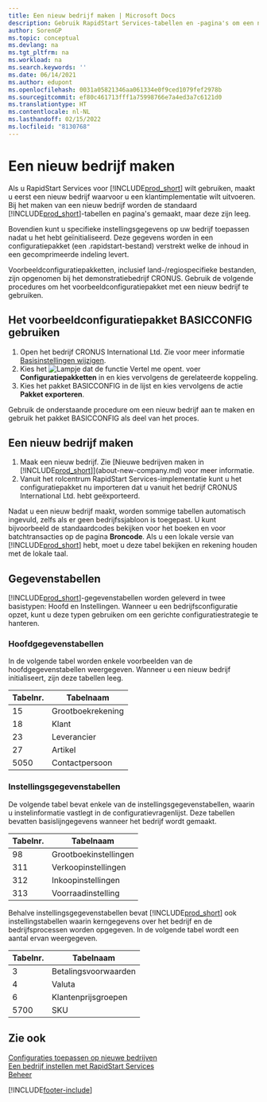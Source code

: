 ```yaml
---
title: Een nieuw bedrijf maken | Microsoft Docs
description: Gebruik RapidStart Services-tabellen en -pagina's om een nieuw bedrijf te maken waarvoor u een klantimplementatie wilt uitvoeren.
author: SorenGP
ms.topic: conceptual
ms.devlang: na
ms.tgt_pltfrm: na
ms.workload: na
ms.search.keywords: ''
ms.date: 06/14/2021
ms.author: edupont
ms.openlocfilehash: 0031a05821346aa061334e0f9ced1079fef2978b
ms.sourcegitcommit: ef80c461713fff1a75998766e7a4ed3a7c6121d0
ms.translationtype: HT
ms.contentlocale: nl-NL
ms.lasthandoff: 02/15/2022
ms.locfileid: "8130768"
---
```

# <a name="create-a-new-company"></a>Een nieuw bedrijf maken
Als u RapidStart Services voor [!INCLUDE[prod_short](includes/prod_short.md)] wilt gebruiken, maakt u eerst een nieuw bedrijf waarvoor u een klantimplementatie wilt uitvoeren. Bij het maken van een nieuw bedrijf worden de standaard [!INCLUDE[prod_short](includes/prod_short.md)]-tabellen en pagina's gemaakt, maar deze zijn leeg.

Bovendien kunt u specifieke instellingsgegevens op uw bedrijf toepassen nadat u het hebt geïnitialiseerd. Deze gegevens worden in een configuratiepakket (een .rapidstart-bestand) verstrekt welke de inhoud in een gecomprimeerde indeling levert.  

Voorbeeldconfiguratiepakketten, inclusief land-/regiospecifieke bestanden, zijn opgenomen bij het demonstratiebedrijf CRONUS. Gebruik de volgende procedures om het voorbeeldconfiguratiepakket met een nieuw bedrijf te gebruiken.  

## <a name="to-use-the-sample-basicconfig-configuration-package"></a>Het voorbeeldconfiguratiepakket BASICCONFIG gebruiken  
1. Open het bedrijf CRONUS International Ltd. Zie voor meer informatie [Basisinstellingen wijzigen](ui-change-basic-settings.md).
2. Kies het ![Lampje dat de functie Vertel me opent.](media/ui-search/search_small.png "Vertel me wat u wilt doen") voer **Configuratiepakketten** in en kies vervolgens de gerelateerde koppeling.  
3. Kies het pakket BASICCONFIG in de lijst en kies vervolgens de actie **Pakket exporteren**.  

Gebruik de onderstaande procedure om een nieuw bedrijf aan te maken en gebruik het pakket BASICCONFIG als deel van het proces.  

## <a name="to-create-a-new-company"></a>Een nieuw bedrijf maken  
1. Maak een nieuw bedrijf. Zie [Nieuwe bedrijven maken in [!INCLUDE[prod_short](includes/prod_short.md)]](about-new-company.md) voor meer informatie.
2. Vanuit het rolcentrum RapidStart Services-implementatie kunt u het configuratiepakket nu importeren dat u vanuit het bedrijf CRONUS International Ltd. hebt geëxporteerd.

Nadat u een nieuw bedrijf maakt, worden sommige tabellen automatisch ingevuld, zelfs als er geen bedrijfssjabloon is toegepast. U kunt bijvoorbeeld de standaardcodes bekijken voor het boeken en voor batchtransacties op de pagina **Broncode**. Als u een lokale versie van [!INCLUDE[prod_short](includes/prod_short.md)] hebt, moet u deze tabel bekijken en rekening houden met de lokale taal.

## <a name="about-data-tables"></a>Gegevenstabellen
[!INCLUDE[prod_short](includes/prod_short.md)]-gegevenstabellen worden geleverd in twee basistypen: Hoofd en Instellingen. Wanneer u een bedrijfsconfiguratie opzet, kunt u deze typen gebruiken om een gerichte configuratiestrategie te hanteren.  

### <a name="master-data-tables"></a>Hoofdgegevenstabellen  
In de volgende tabel worden enkele voorbeelden van de hoofdgegevenstabellen weergegeven. Wanneer u een nieuw bedrijf initialiseert, zijn deze tabellen leeg.  

|Tabelnr.|Tabelnaam|  
|-------------------|--------------------|  
|15|Grootboekrekening|  
|18|Klant|  
|23|Leverancier|  
|27|Artikel|  
|5050|Contactpersoon|  

### <a name="setup-data-tables"></a>Instellingsgegevenstabellen  
De volgende tabel bevat enkele van de instellingsgegevenstabellen, waarin u instelinformatie vastlegt in de configuratievragenlijst. Deze tabellen bevatten basislijngegevens wanneer het bedrijf wordt gemaakt.  

|Tabelnr.|Tabelnaam|  
|-------------------|--------------------|  
|98|Grootboekinstellingen|  
|311|Verkoopinstellingen|  
|312|Inkoopinstellingen|  
|313|Voorraadinstelling|  

Behalve instellingsgegevenstabellen bevat [!INCLUDE[prod_short](includes/prod_short.md)] ook instellingstabellen waarin kerngegevens over het bedrijf en de bedrijfsprocessen worden opgegeven. In de volgende tabel wordt een aantal ervan weergegeven.  

|Tabelnr.|Tabelnaam|  
|-------------------|--------------------|  
|3|Betalingsvoorwaarden|  
|4|Valuta|  
|6|Klantenprijsgroepen|  
|5700|SKU|

  

## <a name="see-also"></a>Zie ook  
[Configuraties toepassen op nieuwe bedrijven](admin-apply-configuration-to-new-companies.md)  
[Een bedrijf instellen met RapidStart Services](admin-set-up-a-company-with-rapidstart.md)  
[Beheer](admin-setup-and-administration.md)


[!INCLUDE[footer-include](includes/footer-banner.md)]